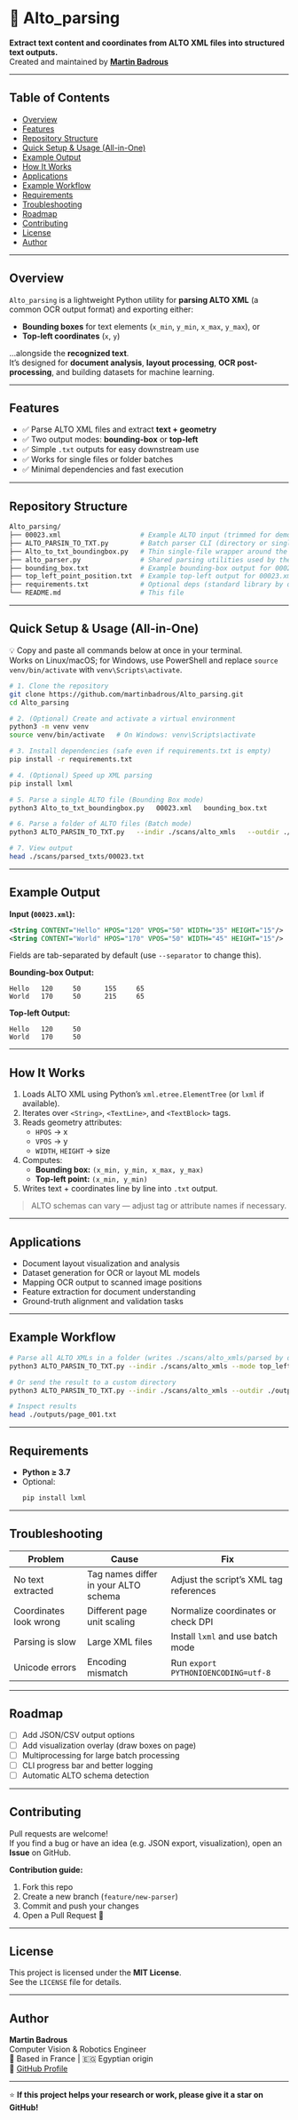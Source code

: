 # 🧾 Alto_parsing

**Extract text content and coordinates from ALTO XML files into structured text outputs.**  
Created and maintained by **[Martin Badrous](https://github.com/martinbadrous)**

---

## Table of Contents
- [Overview](#overview)
- [Features](#features)
- [Repository Structure](#repository-structure)
- [Quick Setup & Usage (All-in-One)](#quick-setup--usage-all-in-one)
- [Example Output](#example-output)
- [How It Works](#how-it-works)
- [Applications](#applications)
- [Example Workflow](#example-workflow)
- [Requirements](#requirements)
- [Troubleshooting](#troubleshooting)
- [Roadmap](#roadmap)
- [Contributing](#contributing)
- [License](#license)
- [Author](#author)

---

## Overview

`Alto_parsing` is a lightweight Python utility for **parsing ALTO XML** (a common OCR output format) and exporting either:
- **Bounding boxes** for text elements (`x_min`, `y_min`, `x_max`, `y_max`), or
- **Top-left coordinates** (`x`, `y`)

…alongside the **recognized text**.  
It’s designed for **document analysis**, **layout processing**, **OCR post-processing**, and building datasets for machine learning.

---

## Features

- ✅ Parse ALTO XML files and extract **text + geometry**
- ✅ Two output modes: **bounding-box** or **top-left**
- ✅ Simple `.txt` outputs for easy downstream use
- ✅ Works for single files or folder batches
- ✅ Minimal dependencies and fast execution

---

## Repository Structure

```bash
Alto_parsing/
├── 00023.xml                    # Example ALTO input (trimmed for demos)
├── ALTO_PARSIN_TO_TXT.py        # Batch parser CLI (directory or single file)
├── Alto_to_txt_boundingbox.py   # Thin single-file wrapper around the CLI
├── alto_parser.py               # Shared parsing utilities used by the CLIs
├── bounding_box.txt             # Example bounding-box output for 00023.xml
├── top_left_point_position.txt  # Example top-left output for 00023.xml
├── requirements.txt             # Optional deps (standard library by default)
└── README.md                    # This file
```

---

## Quick Setup & Usage (All-in-One)

💡 Copy and paste all commands below at once in your terminal.  
Works on Linux/macOS; for Windows, use PowerShell and replace `source venv/bin/activate` with `venv\Scripts\activate`.

```bash
# 1. Clone the repository
git clone https://github.com/martinbadrous/Alto_parsing.git
cd Alto_parsing

# 2. (Optional) Create and activate a virtual environment
python3 -m venv venv
source venv/bin/activate   # On Windows: venv\Scripts\activate

# 3. Install dependencies (safe even if requirements.txt is empty)
pip install -r requirements.txt

# 4. (Optional) Speed up XML parsing
pip install lxml

# 5. Parse a single ALTO file (Bounding Box mode)
python3 Alto_to_txt_boundingbox.py   00023.xml   bounding_box.txt

# 6. Parse a folder of ALTO files (Batch mode)
python3 ALTO_PARSIN_TO_TXT.py   --indir ./scans/alto_xmls   --outdir ./scans/parsed_txts   --mode bounding_box

# 7. View output
head ./scans/parsed_txts/00023.txt
```

---

## Example Output

**Input (`00023.xml`):**
```xml
<String CONTENT="Hello" HPOS="120" VPOS="50" WIDTH="35" HEIGHT="15"/>
<String CONTENT="World" HPOS="170" VPOS="50" WIDTH="45" HEIGHT="15"/>
```

Fields are tab-separated by default (use `--separator` to change this).

**Bounding-box Output:**
```
Hello   120     50      155     65
World   170     50      215     65
```

**Top-left Output:**
```
Hello   120     50
World   170     50
```

---

## How It Works

1. Loads ALTO XML using Python’s `xml.etree.ElementTree` (or `lxml` if available).  
2. Iterates over `<String>`, `<TextLine>`, and `<TextBlock>` tags.  
3. Reads geometry attributes:
   - `HPOS` → x  
   - `VPOS` → y  
   - `WIDTH`, `HEIGHT` → size
4. Computes:
   - **Bounding box:** `(x_min, y_min, x_max, y_max)`
   - **Top-left point:** `(x_min, y_min)`
5. Writes text + coordinates line by line into `.txt` output.

> ALTO schemas can vary — adjust tag or attribute names if necessary.

---

## Applications

- Document layout visualization and analysis  
- Dataset generation for OCR or layout ML models  
- Mapping OCR output to scanned image positions  
- Feature extraction for document understanding  
- Ground-truth alignment and validation tasks  

---

## Example Workflow

```bash
# Parse all ALTO XMLs in a folder (writes ./scans/alto_xmls/parsed by default)
python3 ALTO_PARSIN_TO_TXT.py --indir ./scans/alto_xmls --mode top_left

# Or send the result to a custom directory
python3 ALTO_PARSIN_TO_TXT.py --indir ./scans/alto_xmls --outdir ./outputs --mode bounding_box

# Inspect results
head ./outputs/page_001.txt
```

---

## Requirements

- **Python ≥ 3.7**
- Optional:
  ```bash
  pip install lxml
  ```

---

## Troubleshooting

| Problem | Cause | Fix |
|----------|--------|-----|
| No text extracted | Tag names differ in your ALTO schema | Adjust the script’s XML tag references |
| Coordinates look wrong | Different page unit scaling | Normalize coordinates or check DPI |
| Parsing is slow | Large XML files | Install `lxml` and use batch mode |
| Unicode errors | Encoding mismatch | Run `export PYTHONIOENCODING=utf-8` |

---

## Roadmap

- [ ] Add JSON/CSV output options  
- [ ] Add visualization overlay (draw boxes on page)  
- [ ] Multiprocessing for large batch processing  
- [ ] CLI progress bar and better logging  
- [ ] Automatic ALTO schema detection  

---

## Contributing

Pull requests are welcome!  
If you find a bug or have an idea (e.g. JSON export, visualization), open an **Issue** on GitHub.

**Contribution guide:**
1. Fork this repo  
2. Create a new branch (`feature/new-parser`)  
3. Commit and push your changes  
4. Open a Pull Request 🚀

---

## License

This project is licensed under the **MIT License**.  
See the `LICENSE` file for details.

---

## Author

**Martin Badrous**  
Computer Vision & Robotics Engineer  
📍 Based in France | 🇪🇬 Egyptian origin  
🔗 [GitHub Profile](https://github.com/martinbadrous)

---

⭐ **If this project helps your research or work, please give it a star on GitHub!**

